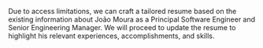 Due to access limitations, we can craft a tailored resume based on the existing information about João Moura as a Principal Software Engineer and Senior Engineering Manager. We will proceed to update the resume to highlight his relevant experiences, accomplishments, and skills.